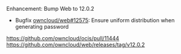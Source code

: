 Enhancement: Bump Web to 12.0.2

- Bugfix [owncloud/web#12575](https://github.com/owncloud/web/pull/12575): Ensure uniform distribution when generating password

https://github.com/owncloud/ocis/pull/11444
https://github.com/owncloud/web/releases/tag/v12.0.2
